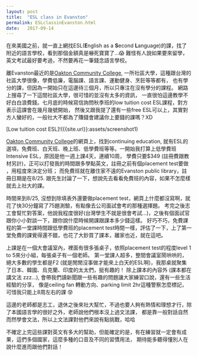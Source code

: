 ```yaml
---
layout: post
title:  "ESL class in Evanston"
permalink: ESLclassinEvanston.html
date:   2017-09-14 
---
```


在來美國之前，就一直上網找ESL(**E**nglish as a **S**econd **L**anguage)的課，找了附近的語言學校，看到那個金額真是嚇死寶寶了...😱
難怪有人說如果要來留學，英文考試最好要考過，不然要再花一筆錢念語言學校。  

離Evanston最近的是[Oakton Community College](https://www.oakton.edu/index.php), 一所社區大學，這種跟台灣的社區大學很像，學費低廉，電腦課、語言課、運動健身、烹飪等等都有，
也有學分的課，但因為一開始只在這邊待三個月，所以只專注在沒有學分的課程。 網路上搜尋了一下這間社區大學，很可惜的並沒有太多的資訊，
一直很怕這邊教學不好白白浪費錢。七月底的時候寫信詢問秋季班的low tuition cost ESL課程，對方表示這課會在幾月幾號開始，
然後又跟我提了還有一些free ESL可以上，其實對方人蠻好的，一般社大不都為了賺錢會建議你上要錢的課嗎？XD  

[Low tuition cost ESL]!({{site.url}}:assets/screenshot1)

[Oakton Community College](https://www.oakton.edu/index.php)的網頁上，找到continuing education, 
就有ESL的選項，免費班、白天班、晚上班、低學費班等等。一開始我打算上低學費班Intensive ESL，原因是他一週上課4天，連續10周，
學費只要$349 (註冊費跟教材另計)，正可以打發我的時間跟多學點英文，註冊之前有個placement test要做 ，用程度來決定分班；
而免費班就在離住家不遠的Evanston public library，註冊日期是在8/25. 跟先生討論了一下，想說先去看看免費班的內容，如果不怎麼樣就去上社大的課。

時間來到8/25, 沒想到除填表外還要做placement test，網頁上什麼都沒寫啊，就花了快30分鐘寫了75題測驗，有點像去公司面試會考的那種選擇題。
考完之後志工會幫忙對答案，他說我程度很好(台灣學生不就是很會考試...)，之後有個面試官跟你小小對談一下，跟你說什麼時候開課跟課本多少錢這樣。
好巧不巧，免費課程的第一堂課時間跟低學費班的placement test時間一樣，評估了一下，上了第一堂免費的課覺得還不錯，也花了大鈔買了課本，離家也近，就在這吧。  

上課是在一個大會議室內，裡面有很多張桌子，依照placement test的程度level 1 to 5來分小組，每張桌子有一個老師。
第一堂課人超多，整間會議室鬧哄哄的，絕大多數的學生都是F2 (就是閒閒沒事做才能來上白天的ESL啊)，我那桌就聚集了日本、韓國、烏克蘭、印度的太太們，挺有趣的！
除上課本的內容外 (課本都在講文法 zzz...), 會帶我們讀新聞跟一些有趣的問題讓大家練習口說，還有一些生活經驗的分享，
像是ceiling fan 轉動方向、parking limit 2hr這種警察怎麼標記，可惜我只能上8周左右的課 😰  

這邊的老師都是志工，退休之後來社大幫忙，不過也要人夠有熱情和理想才行，除了本國語言學的很好之外，老師說他們根本沒上過文法課，
都是靠一般對話自然而然學會文法，所以上文法課對他們來說有點挑戰，哈哈  

不確定上完這些課對英文有多大的幫助，但能確定的是，有在練習就一定會有成果，這們多個國家，這麼多種的口音及不同的習慣用法，
期待能多聽得懂別人在說什麼進而跟他們對話！
